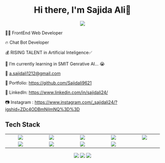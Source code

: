 <body>
  <div align="center">
    <h1> Hi there, I'm Sajida Ali👋<a href="https://github.com/Sajidali9621"></h1>
  </div>
<p align="center">
<a href="https://github.com/Sajidali9621"><img src="https://readme-typing-svg.herokuapp.com/?lines=FrontEnd+Web+Developer;ChatBot+Developer&font=Roboto&size=26&duration=3500&pause=500&center=true&width=500&height=50&color=eab676"></a>
	
<!-- ## My WordPress Course 
- [Mubashar Nouman](https://www.youtube.com/channel/UC6lUUWMyuiibsJzV8BNdaEQ)
 -->


	
👨‍💻 FrontEnd Web Developer 

🔥  Chat Bot Developer 
	
💰 RISING TALENT in Artificial Inteligence✅
	
📓 I’m currently learning in SMIT Genrative AI... 😭

📧 a.sajidali1212@gmail.com

🎨 Portfolio: https://github.com/Sajidali9621

💼 LinkedIn: https://www.linkedin.com/in/sajidali24/

📷 Instagram : https://www.instagram.com/_sajidali24/?igshid=ZDc4ODBmNjlmNQ%3D%3D
 
<h2>Tech Stack</h2>

<table width="100">
<tr>
    <td align='center' width="200">
        <img src="https://w7.pngwing.com/pngs/201/90/png-transparent-logo-html-html5.png" width="">
    </td>

  <td align='center' width="200">
        <img src="https://w7.pngwing.com/pngs/696/424/png-transparent-logo-css-css3-thumbnail.png"  width="">
    </td>
 <td align='center' width="200">
        <img src="https://imagedelivery.net/5MYSbk45M80qAwecrlKzdQ/38a9cafe-c53e-47f2-f431-428120462000/public" width="">
    </td>
 <td align='center' width="200">
        <img src="https://encrypted-tbn0.gstatic.com/images?q=tbn:ANd9GcQUEuytZnw-WdBb6ZjrN_uS8OzZ6QnLVnMvUw&usqp=CAU" width="">
    </td>
 <td align='center' width="200">
        <img src="https://logowik.com/content/uploads/images/tailwind-new-20216879.jpg">
    </td>
 
</tr>
 
<tr>
    <td align='center'>
        <img src="https://static.javatpoint.com/tutorial/dialogflow/images/dialogflow.png"  width="">
    </td>
    <td align='center'>
        <img src="https://ph-files.imgix.net/b99ce06d-1ec2-49f5-ad1c-253c8a22b9c3.png?auto=format" width="">
    </td>
 <td align='center'>
        <img src="https://miro.medium.com/v2/resize:fit:300/0*2E9-J5WPFbVI_d32" width="">
    </td>
     <td align='center'>
        <img src="https://cdn.imgbin.com/3/21/7/imgbin-web-development-mobile-app-development-software-developer-web-developer-programmer-developer-man-using-computer-DnXzENb62Hrqe4VYQ81iBctCb.jpg">
    </td>
</tr>
 

    
</table>
</p>
<p align="center">
<a href="https://www.linkedin.com/in/sajidali24/"><img src="https://img.shields.io/badge/Sajid Ali-0077B5?style=flat&logo=Linkedin&logoColor=white"/></a>
<a href="a.sajidali1212@gmail.com"><img src="https://img.shields.io/badge/-a.sajidali1212@gmail.com-D14836?style=flat&logo=Gmail&logoColor=white"/></a>
<a href="https://www.instagram.com/_sajidali24/?igshid=ZDc4ODBmNjlmNQ%3D%3D"><img src="https://img.shields.io/badge/_sajidali24-E4405F?style=flat&logo=Instagram&logoColor=white"/></a>
 </p>
 
<br>
